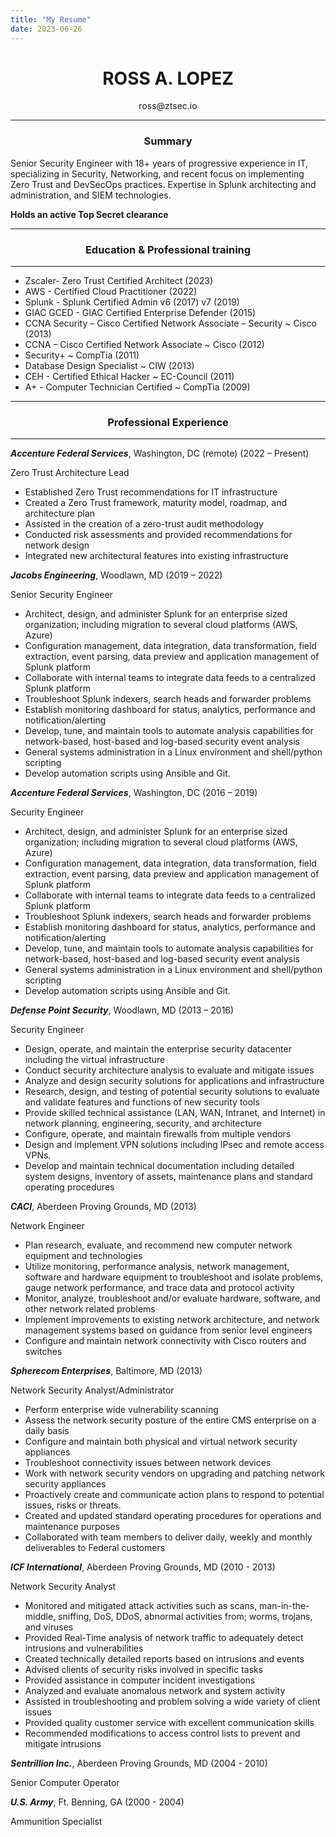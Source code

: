 ```yaml
---
title: "My Resume"
date: 2023-06-26
---
```


<h1 align="center">ROSS A. LOPEZ </h1>

<p style="text-align: center;"> ross@ztsec.io </p>

---

<h3 style="text-align: center;">Summary </h3/



Senior Security Engineer with 18+ years of progressive experience in IT, specializing in Security, Networking, and recent focus on implementing Zero Trust and DevSecOps practices. Expertise in Splunk architecting and administration, and SIEM technologies. 


**Holds an active Top Secret clearance**

---

<h3 style="text-align: center;"> Education & Professional training </h3>


---


* Zscaler- Zero Trust Certified Architect (2023)
* AWS - Certified Cloud Practitioner (2022)
* Splunk - Splunk Certified Admin v6 (2017) v7 (2019)
* GIAC GCED - GIAC Certified Enterprise Defender (2015)
* CCNA Security – Cisco Certified Network Associate – Security ~ Cisco (2013)
* CCNA – Cisco Certified Network Associate ~ Cisco (2012)
* Security+ ~ CompTia (2011)
* Database Design Specialist ~ CIW (2013)
* CEH - Certified Ethical Hacker ~ EC-Council (2011)
* A+ - Computer Technician Certified ~ CompTia (2009)

---

<h3 style="text-align: center;"> Professional Experience </h3>

---

***Accenture Federal Services***,   Washington, DC (remote)  (2022 – Present)

Zero Trust Architecture Lead
* Established Zero Trust recommendations for IT infrastructure
* Created a Zero Trust framework, maturity model, roadmap, and architecture plan
* Assisted in the creation of a zero-trust audit methodology
* Conducted risk assessments and provided recommendations for network design
* Integrated new architectural features into existing infrastructure

***Jacobs Engineering***, Woodlawn, MD (2019 – 2022)

Senior Security Engineer
* Architect, design, and administer Splunk for an enterprise sized organization; including migration to several cloud platforms (AWS, Azure)
* Configuration management, data integration, data transformation, field extraction, event parsing, data preview and application management of Splunk platform
* Collaborate with internal teams to integrate data feeds to a centralized Splunk platform
* Troubleshoot Splunk indexers, search heads and forwarder problems
* Establish monitoring dashboard for status, analytics, performance and notification/alerting
* Develop, tune, and maintain tools to automate analysis capabilities for network-based, host-based and log-based security event analysis
* General systems administration in a Linux environment and shell/python scripting
* Develop automation scripts using Ansible and Git. 

***Accenture Federal Services***,   Washington, DC (2016 – 2019)

Security Engineer
* Architect, design, and administer Splunk for an enterprise sized organization; including migration to several cloud platforms (AWS, Azure)
* Configuration management, data integration, data transformation, field extraction, event parsing, data preview and application management of Splunk platform
* Collaborate with internal teams to integrate data feeds to a centralized Splunk platform
* Troubleshoot Splunk indexers, search heads and forwarder problems
* Establish monitoring dashboard for status, analytics, performance and notification/alerting
* Develop, tune, and maintain tools to automate analysis capabilities for network-based, host-based and log-based security event analysis
* General systems administration in a Linux environment and shell/python scripting
* Develop automation scripts using Ansible and Git. 


***Defense Point Security***,   Woodlawn, MD (2013 – 2016)

Security Engineer
* Design, operate, and maintain the enterprise security datacenter including the virtual infrastructure
* Conduct security architecture analysis to evaluate and mitigate issues
* Analyze and design security solutions for applications and infrastructure
* Research, design, and testing of potential security solutions to evaluate and validate features and functions of new security tools
* Provide skilled technical assistance (LAN, WAN, Intranet, and Internet) in network planning, engineering, security, and architecture
* Configure, operate, and maintain firewalls from multiple vendors
* Design and implement VPN solutions including IPsec and remote access VPNs. 
* Develop and maintain technical documentation including detailed system designs, inventory of assets, maintenance plans and standard operating procedures

***CACI***, Aberdeen Proving Grounds, MD (2013)

Network Engineer
* Plan research, evaluate, and recommend new computer network equipment and technologies
* Utilize monitoring, performance analysis, network management, software and hardware equipment to troubleshoot and isolate problems, gauge network performance, and trace data and protocol activity
* Monitor, analyze, troubleshoot and/or evaluate hardware, software, and other network related problems
* Implement improvements to existing network architecture, and network management systems based on guidance from senior level engineers
* Configure and maintain network connectivity with Cisco routers and switches


***Spherecom Enterprises***,  Baltimore, MD (2013)

Network Security Analyst/Administrator

* Perform enterprise wide vulnerability scanning
* Assess the network security posture of the entire CMS enterprise on a daily basis
* Configure and maintain both physical and virtual network security appliances
* Troubleshoot connectivity issues between network devices 
* Work with network security vendors on upgrading and patching network security appliances
* Proactively create and communicate action plans to respond to potential issues, risks or threats.
* Created and updated standard operating procedures for operations and maintenance purposes 
* Collaborated with team members to deliver daily, weekly and monthly deliverables to Federal customers


***ICF International***, Aberdeen Proving Grounds, MD (2010 - 2013)

Network Security Analyst

* Monitored and mitigated attack activities such as scans, man-in-the-middle, sniffing, DoS, DDoS, abnormal activities from; worms, trojans, and viruses
* Provided Real-Time analysis of network traffic to adequately detect intrusions and vulnerabilities
* Created technically detailed reports based on intrusions and events 
* Advised clients of security risks involved in specific tasks
* Provided assistance in computer incident investigations 
* Analyzed and evaluate anomalous network and system activity 
* Assisted in troubleshooting and problem solving a wide variety of client issues 
* Provided quality customer service with excellent communication skills 
* Recommended modifications to access control lists to prevent and mitigate intrusions

***Sentrillion Inc.***, Aberdeen Proving Grounds, MD (2004 - 2010)                                         

Senior Computer Operator

***U.S. Army***, Ft. Benning, GA (2000 - 2004)

Ammunition Specialist 
